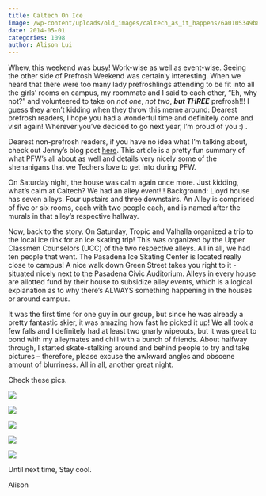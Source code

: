 ```yaml
---
title: Caltech On Ice
image: /wp-content/uploads/old_images/caltech_as_it_happens/6a0105349b8251970b01a3fcfd8c49970b.jpg
date: 2014-05-01
categories: 1098
author: Alison Lui
---
```


Whew, this weekend was busy! Work-wise as well as event-wise. Seeing the other side of Prefrosh Weekend was certainly interesting. When we heard that there were too many lady prefroshlings attending to be fit into all the girls’ rooms on campus, my roommate and I said to each other, “Eh, why not?” and volunteered to take on *not one*, *not two*, ***but THREE*** prefrosh!!! I guess they aren’t kidding when they throw this meme around:
Dearest prefrosh readers, I hope you had a wonderful time and definitely come and visit again! Wherever you’ve decided to go next year, I’m proud of you :) .

Dearest non-prefrosh readers, if you have no idea what I’m talking about, check out Jenny’s blog post [here](https://caltech.typepad.com/caltech_as_it_happens/2014/04/pfw.html). This article is a pretty fun summary of what PFW’s all about as well and details very nicely some of the shenanigans that we Techers love to get into during PFW.

On Saturday night, the house was calm again once more. Just kidding, what’s calm at Caltech? We had an alley event!!!
Background: Lloyd house has seven alleys. Four upstairs and three downstairs. An Alley is comprised of five or six rooms, each with two people each, and is named after the murals in that alley’s respective hallway.

Now, back to the story. On Saturday, Tropic and Valhalla organized a trip to the local ice rink for an ice skating trip! This was organized by the Upper Classmen Counselors (UCC) of the two respective alleys. All in all, we had ten people that went. The Pasadena Ice Skating Center is located really close to campus! A nice walk down Green Street takes you right to it - situated nicely next to the Pasadena Civic Auditorium. Alleys in every house are allotted fund by their house to subsidize alley events, which is a logical explanation as to why there’s ALWAYS something happening in the houses or around campus.

It was the first time for one guy in our group, but since he was already a pretty fantastic skier, it was amazing how fast he picked it up! We all took a few falls and I definitely had at least two gnarly wipeouts, but it was great to bond with my alleymates and chill with a bunch of friends. About halfway through, I started skate-stalking around and behind people to try and take pictures – therefore, please excuse the awkward angles and obscene amount of blurriness. All in all, another great night.

Check these pics.


![](/old_images/6a0105349b8251970b01a511ad1b1c970c.jpg)

![](/old_images/caltech_as_it_happens/6a0105349b8251970b01a511ad1a8c970c.jpg)

![](/old_images/caltech_as_it_happens/6a0105349b8251970b01a73db83d29970d.jpg)

![](/old_images/caltech_as_it_happens/6a0105349b8251970b01a3fcfd75c8970b.jpg)

![](/old_images/caltech_as_it_happens/6a0105349b8251970b01a73db83e62970d.jpg)

Until next time,
Stay cool.

Alison
